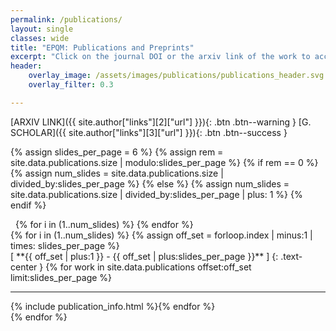 ```yaml
---
permalink: /publications/
layout: single
classes: wide
title: "EPQM: Publications and Preprints"
excerpt: "Click on the journal DOI or the arxiv link of the work to access the manuscript."
header:
    overlay_image: /assets/images/publications/publications_header.svg
    overlay_filter: 0.3

---
```


<span class="pub__external__links">[ARXIV LINK]({{ site.author["links"][2]["url"] }}){: .btn .btn--warning } [G. SCHOLAR]({{ site.author["links"][3]["url"] }}){: .btn .btn--success }</span>

{% assign slides_per_page = 6 %}
{% assign rem = site.data.publications.size | modulo:slides_per_page %}
{% if rem == 0 %}
{% assign num_slides = site.data.publications.size | divided_by:slides_per_page %}
{% else %}
{% assign num_slides = site.data.publications.size | divided_by:slides_per_page | plus: 1 %}
{% endif %}

<div class="slider__dots">
<a class="slide__arrow" id="slide__prev__1"><i class="fas fa-chevron-left" onclick="switch_slide(-1)"></i></a>&nbsp;
{% for i in (1..num_slides) %}
<a class="slider__dot" id="slider__dot__{{ forloop.index }}" onclick="show_slide()"></a>
{% endfor %}
&nbsp;<a class="slide__arrow" id="slide__next__1"><i class="fas fa-chevron-right" onclick="switch_slide(1)"></i></a>
</div>
{% for i in (1..num_slides) %}
{% assign off_set = forloop.index | minus:1 | times: slides_per_page %}
<div class="pub_slide" id="pub_slide_{{ forloop.index }}" markdown=1>
[ **{{ off_set | plus:1 }} - {{ off_set | plus:slides_per_page }}** ]
{: .text-center }
{% for work in site.data.publications offset:off_set limit:slides_per_page %}<hr>{% include publication_info.html %}{% endfor %}
</div>
{% endfor %}
